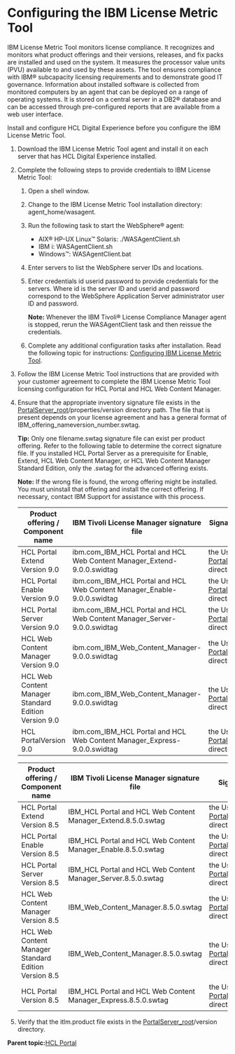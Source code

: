 # Configuring the IBM License Metric Tool 

IBM License Metric Tool monitors license compliance. It recognizes and monitors what product offerings and their versions, releases, and fix packs are installed and used on the system. It measures the processor value units \(PVU\) available to and used by these assets. The tool ensures compliance with IBM® subcapacity licensing requirements and to demonstrate good IT governance. Information about installed software is collected from monitored computers by an agent that can be deployed on a range of operating systems. It is stored on a central server in a DB2® database and can be accessed through pre-configured reports that are available from a web user interface.

Install and configure HCL Digital Experience before you configure the IBM License Metric Tool.

1.  Download the IBM License Metric Tool agent and install it on each server that has HCL Digital Experience installed.

2.  Complete the following steps to provide credentials to IBM License Metric Tool:

    1.  Open a shell window.

    2.  Change to the IBM License Metric Tool installation directory: agent\_home/wasagent.

    3.  Run the following task to start the WebSphere® agent:

        -   AIX® HP-UX Linux™ Solaris: ./WASAgentClient.sh
        -   IBM i: WASAgentClient.sh
        -   Windows™: WASAgentClient.bat
    4.  Enter servers to list the WebSphere server IDs and locations.

    5.  Enter credentials id userid password to provide credentials for the servers. Where id is the server ID and userid and password correspond to the WebSphere Application Server administrator user ID and password.

        **Note:** Whenever the IBM Tivoli® License Compliance Manager agent is stopped, rerun the WASAgentClient task and then reissue the credentials.

    6.  Complete any additional configuration tasks after installation. Read the following topic for instructions: [Configuring IBM License Metric Tool](http://publib.boulder.ibm.com/infocenter/tivihelp/v31r1/topic/com.ibm.license.mgmt.planinconf.doc/t_configure_main.html).

3.  Follow the IBM License Metric Tool instructions that are provided with your customer agreement to complete the IBM License Metric Tool licensing configuration for HCL Portal and HCL Web Content Manager.

4.  Ensure that the appropriate inventory signature file exists in the [PortalServer\_root](../reference/wpsdirstr.md#wp_root)/properties/version directory path. The file that is present depends on your license agreement and has a general format of IBM\_offering\_nameversion\_number.swtag.

    **Tip:** Only one filename.swtag signature file can exist per product offering. Refer to the following table to determine the correct signature file. If you installed HCL Portal Server as a prerequisite for Enable, Extend, HCL Web Content Manager, or HCL Web Content Manager Standard Edition, only the .swtag for the advanced offering exists.

    **Note:** If the wrong file is found, the wrong offering might be installed. You must uninstall that offering and install the correct offering. If necessary, contact IBM Support for assistance with this process.

    |Product offering / Component name|IBM Tivoli License Manager signature file|Signature file's directory path|
    |---------------------------------|-----------------------------------------|-------------------------------|
    |HCL Portal Extend Version 9.0|ibm.com\_IBM\_HCL Portal and HCL Web Content Manager\_Extend-9.0.0.swidtag|the UserData path of the [PortalServer\_root](../reference/wpsdirstr.md#wp_root)/swidtag directory|
    |HCL Portal Enable Version 9.0|ibm.com\_IBM\_HCL Portal and HCL Web Content Manager\_Enable-9.0.0.swidtag|the UserData path of the [PortalServer\_root](../reference/wpsdirstr.md#wp_root)/swidtag directory|
    |HCL Portal Server Version 9.0|ibm.com\_IBM\_HCL Portal and HCL Web Content Manager\_Server-9.0.0.swidtag|the UserData path of the [PortalServer\_root](../reference/wpsdirstr.md#wp_root)/swidtag directory|
    |HCL Web Content Manager Version 9.0|ibm.com\_IBM\_Web\_Content\_Manager-9.0.0.swidtag|the UserData path of the [PortalServer\_root](../reference/wpsdirstr.md#wp_root)/swidtag directory|
    |HCL Web Content Manager Standard Edition Version 9.0|ibm.com\_IBM\_Web\_Content\_Manager-9.0.0.swidtag|the UserData path of the [PortalServer\_root](../reference/wpsdirstr.md#wp_root)/swidtag directory|
    |HCL PortalVersion 9.0|ibm.com\_IBM\_HCL Portal and HCL Web Content Manager\_Express-9.0.0.swidtag|the UserData path of the [PortalServer\_root](../reference/wpsdirstr.md#wp_root)/swidtag directory|

    |Product offering / Component name|IBM Tivoli License Manager signature file|Signature file's directory path|
    |---------------------------------|-----------------------------------------|-------------------------------|
    |HCL Portal Extend Version 8.5|IBM\_HCL Portal and HCL Web Content Manager\_Extend.8.5.0.swtag|the UserData path of the [PortalServer\_root](../reference/wpsdirstr.md#wp_root)/properties/version directory|
    |HCL Portal Enable Version 8.5|IBM\_HCL Portal and HCL Web Content Manager\_Enable.8.5.0.swtag|the UserData path of the [PortalServer\_root](../reference/wpsdirstr.md#wp_root)/properties/version directory|
    |HCL Portal Server Version 8.5|IBM\_HCL Portal and HCL Web Content Manager\_Server.8.5.0.swtag|the UserData path of the [PortalServer\_root](../reference/wpsdirstr.md#wp_root)/properties/version directory|
    |HCL Web Content Manager Version 8.5|IBM\_Web\_Content\_Manager.8.5.0.swtag|the UserData path of the [PortalServer\_root](../reference/wpsdirstr.md#wp_root)/properties/version directory|
    |HCL Web Content Manager Standard Edition Version 8.5|IBM\_Web\_Content\_Manager.8.5.0.swtag|the UserData path of the [PortalServer\_root](../reference/wpsdirstr.md#wp_root)/properties/version directory|
    |HCL Portal Version 8.5|IBM\_HCL Portal and HCL Web Content Manager\_Express.8.5.0.swtag|the UserData path of the [PortalServer\_root](../reference/wpsdirstr.md#wp_root)/properties/version directory|

5.  Verify that the itlm.product file exists in the [PortalServer\_root](../reference/wpsdirstr.md#wp_root)/version directory.


**Parent topic:**[HCL Portal](../config/config_portal.md)

